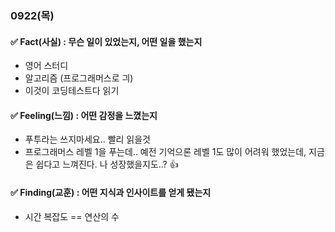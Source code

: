 ### 0922(목)

#### ✅ Fact(사실) : 무슨 일이 있었는지, 어떤 일을 했는지

- 영어 스터디
- 알고리즘 (프로그래머스로 긔)
- 이것이 코딩테스트다 읽기


#### ✅ Feeling(느낌) : 어떤 감정을 느꼈는지

- 푸투라는 쓰지마세요.. 빨리 읽을것
- 프로그래머스 레벨 1을 푸는데.. 예전 기억으론 레벨 1도 많이 어려워 했었는데,  지금은 쉽다고 느껴진다. 
  나 성장했을지도..? 👍


#### ✅ Finding(교훈) : 어떤 지식과 인사이트를 얻게 됐는지

- 시간 복잡도 == 연산의 수
